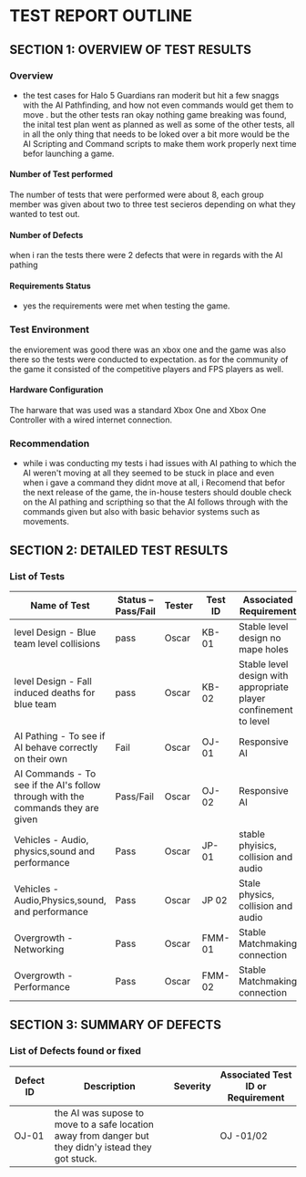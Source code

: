 # TEST REPORT OUTLINE

## SECTION 1: OVERVIEW OF TEST RESULTS

### Overview

* the test cases for Halo 5 Guardians ran moderit but hit a few snaggs with the AI Pathfinding, and how not even commands would 
get them to move . but the other tests ran okay nothing game breaking was found, the inital test plan went as planned as well as some of the other tests, all in all the only thing that needs to be loked over a bit more would be the AI Scripting and Command scripts to make them work properly next time befor launching a game.
#### Number of Test performed

The number of tests that were performed were about 8, each group member was given about two to three test secieros depending on
what they wanted to test out.

#### Number of Defects

when i ran the tests there were 2 defects that were in regards with the AI pathing  

#### Requirements Status

* yes the requirements were met when testing the game.

### Test Environment

the enviorement was good there was an xbox one and the game was also there so the tests were conducted to expectation.
as for the community of the game it consisted of the competitive players and FPS players as well.

#### Hardware Configuration

The harware that was used was a standard Xbox One and Xbox One Controller with a wired internet connection.

### Recommendation

* while i was conducting my tests i had issues with AI pathing to which the AI weren't moving at all they seemed to be stuck in place and even when i gave a command they didnt move at all, i Recomend that befor the next release of the game, the in-house testers should double check on the AI pathing and scripthing so that the AI follows through with the commands given but also with basic behavior systems such as movements.

## SECTION 2: DETAILED TEST RESULTS

### List of Tests

| Name of Test | Status – Pass/Fail | Tester | Test ID | Associated Requirement |
|---|---|---|---|---|
|level Design - Blue team level collisions | pass|Oscar |KB- 01 |Stable level design no mape holes |
|level Design - Fall induced deaths for blue team| pass|Oscar|KB- 02| Stable level design with appropriate player confinement to level|
|AI Pathing - To see if AI behave correctly on their own|Fail|Oscar|OJ- 01| Responsive AI|
|AI Commands - To see if the AI's follow through with the commands they are given|Pass/Fail|Oscar|OJ- 02| Responsive AI|
|Vehicles - Audio, physics,sound and performance| Pass|Oscar|JP- 01| stable phyisics, collision and audio|
|Vehicles - Audio,Physics,sound, and performance| Pass|Oscar|JP 02| Stale physics, collision and audio|
|Overgrowth - Networking| Pass|Oscar|FMM- 01|Stable Matchmaking connection|
|Overgrowth - Performance|Pass|Oscar|FMM- 02|Stable Matchmaking connection|
## SECTION 3: SUMMARY OF DEFECTS

### List of Defects found or fixed

| Defect ID | Description | Severity | Associated Test ID or Requirement |
|---|---|---|---|
|OJ-01|the AI was supose to move to a safe location away from danger but they didn'y istead they got stuck. | |OJ -01/02 |

